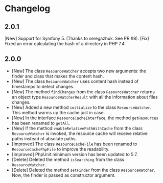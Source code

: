 # Changelog
## 2.0.1
[New] Support for Symfony 5. (Thanks to seregazhuk. See PR #8).
[Fix] Fixed an error calculating the hash of a directory in PHP 7.4.

## 2.0.0
* [New] The class `ResourceWatcher` accepts two new arguments: the finder and class that makes the content hash.
* [New] The class `ResourceWatcher` uses content hash instead of timestamps to detect changes.
* [New] The method `findChanges` from the class `ResourceWatcher` returns an object type `ResourceWatcherResult` with all the information about files changes.
* [New] Added a new method `initialize` to the class  `ResourceWatcher`. This method warms up the cache just in case.
* [New] In the interface `ResourceCacheInterface`, the method `getResources` has been renamed to `getAll`.
* [New] If the method `enableRelativePathWithCache` from the class `ResourceWatcher` is invoked,
the resource cache will receive relative paths instead of absolute paths.
* [Improved] The class `ResourceCacheFile` has been renamed to `ResourceCachePhpFile` to improve the readability.
* [Improved] PhpUnit minimum version has been updated to 5.7.
* [Delete] Deleted the method `isSearching` from the class `ResourceWatcher`.
* [Delete] Deleted the method `setFinder` from the class `ResourceWatcher`.
Now, the finder is passed as constructor argument.
